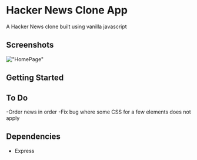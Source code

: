# Hacker News Clone App

A Hacker News clone built using vanilla javascript

## Screenshots

!["HomePage"]()


## Getting Started

## To Do

-Order news in order
-Fix bug where some CSS for a few elements does not apply

## Dependencies

- Express
